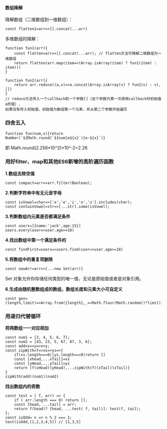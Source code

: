 #### 数组降解

降解数组（二维数组到一维数组）：

	const flatten1=arr=>[].concat(...arr)

多维数组的降解：
	
	function fun1(arr){
		const flatten=arr=>[].concat(...arr); // flatten方法可降解二维数组为一维数组
		return flatten(arr.map(item=>(Array.isArray(item) ? fun1(item) : item)))
	}

	function fun2(arr){
		return arr.reduce((a,v)=>a.concat(Array.isArray(v) ? fun2(v) : v), [])
	} 
	// reduce方法传入一个callback和一个参数[]（这个参数为第一次调用callback时初始值a的值）,
	如果没有传入初始值，初始值为数组第一个元素，并从第二个参数开始遍历
### 四舍五入

	function fun(num,x){return Number(`${Math.round(`${num}e${x}`)}e-${x}`)}
即 Math.round(2.256\*10^2)*10^-2=2.26

### 用好filter、map和其他ES6新增的高阶遍历函数

**1.数组去除空值**

	const compact=arr=>arr.filter(Boolean);

**2.判断字符串中有无元音字母**

	const isVowel=char=>['a','e','i','o','u'].includes(char);
	const containVowel=str=>[...str].some(isVowel);

**3.判断数组内元素是否都满足条件**

	const users=[{name:'jack',age:15}]
	users.every(user=>user.age>=18)

**4.找出数组中第一个满足条件的**

	const findFirst=users=>users.find(user=>user.age>=18)

**5.将数组中的重复项删除**

	const newArr=arr=>[...new Set(arr)]

Set 对象允许你存储任何类型的唯一值，无论是原始值或者是对象引用。

**6.生成由随机整数组成的数组，数组长度和元素大小可自定义**

	const gen=(length,limit)=>Array.from({length},_=>Math.floor(Math.random()*limit))

### 用递归代替循环

**将两数组一一对应相加**

	const num1 = [3, 4, 5, 6, 7];
	const num2 = [43, 23, 5, 67, 87, 3, 6];
	const add=x=>y=>x+y;
	const zipWith=f=>xs=>ys=>{
		if(xs.length===0||ys.length===0)return []
		const [xhead,...xTail]=xs
		const [yHead,...yTail]=ys
		return [f(xHead)(yHead),...zipWith(f)(xTail)(xTail)]
	}
	zipWith(add)(num1)(num2)

**找出数组内的奇数**

	const test = ( f, arr) => {
  		if ( arr.length === 0) return [];
  		const [head, ...tail] = arr;
  		return f(head)? [head, ...test( f, tail)]: test(f, tail);
	};
	const isOdd= n => n % 2 === 1;
	test(isOdd,[1,2,3,4,5]) // [1,3,5]